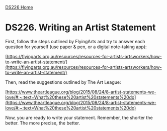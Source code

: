 [DS226 Home](home.md)

# DS226. Writing an Artist Statement

First, follow the steps outlined by FlyingArts and try to answer each question for yourself (use paper & pen, or a digital note-taking app):  

[https://flyingarts.org.au/resources/resources-for-artists-artsworkers/how-to-write-an-artist-statement/](https://flyingarts.org.au/resources/resources-for-artists-artsworkers/how-to-write-an-artist-statement/)


Then, read the suggestions outlined by The Art League:  


[https://www.theartleague.org/blog/2015/08/24/8-artist-statements-we-love/#:~:text=What%20these%20artist%20statements%20do](https://www.theartleague.org/blog/2015/08/24/8-artist-statements-we-love/#:~:text=What%20these%20artist%20statements%20do)


Now, you are ready to write your statement. Remember, the shorter the better. The more precise, the better.

